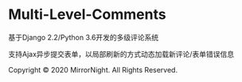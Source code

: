 # Multi-Level-Comments


基于Django 2.2/Python 3.6开发的多级评论系统

支持Ajax异步提交表单，以局部刷新的方式动态加载新评论/表单错误信息

Copyright © 2020 MirrorNight. All Rights Reserved.
